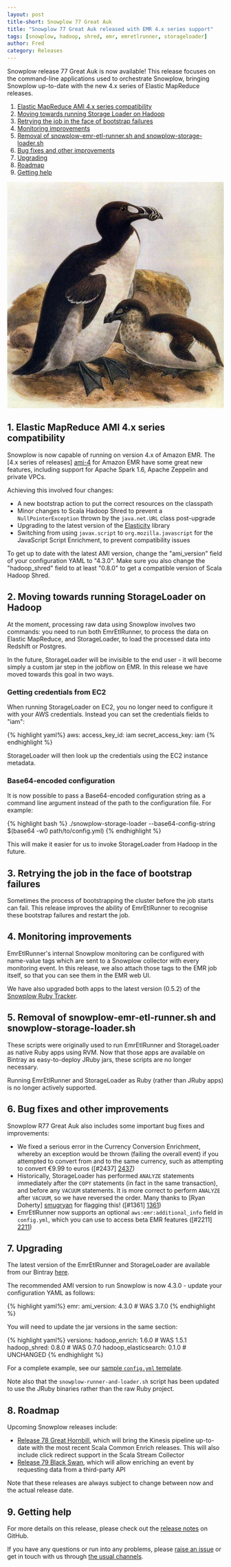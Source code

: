 ```yaml
---
layout: post
title-short: Snowplow 77 Great Auk
title: "Snowplow 77 Great Auk released with EMR 4.x series support"
tags: [snowplow, hadoop, shred, emr, emretlrunner, storageloader]
author: Fred
category: Releases
---
```


Snowplow release 77 Great Auk is now available! This release focuses on the command-line applications used to orchestrate Snowplow, bringing Snowplow up-to-date with the new 4.x series of Elastic MapReduce releases.

1. [Elastic MapReduce AMI 4.x series compatibility](/blog/2016/02/28/snowplow-r77-great-auk-released-with-emr-4.x-series-support#ami)
2. [Moving towards running Storage Loader on Hadoop](/blog/2016/02/28/snowplow-r77-great-auk-released-with-emr-4.x-series-support#ec2)
3. [Retrying the job in the face of bootstrap failures](/blog/2016/02/28/snowplow-r77-great-auk-released-with-emr-4.x-series-support#bootstrap)
4. [Monitoring improvements](/blog/2016/02/28/snowplow-r77-great-auk-released-with-emr-4.x-series-support#tags)
5. [Removal of snowplow-emr-etl-runner.sh and snowplow-storage-loader.sh](/blog/2016/02/28/snowplow-r77-great-auk-released-with-emr-4.x-series-support#removal)
6. [Bug fixes and other improvements](//blog/2016/02/28/snowplow-r77-great-auk-released-with-emr-4.x-series-support#bugs)
7. [Upgrading](/blog/2016/02/28/snowplow-r77-great-auk-released-with-emr-4.x-series-support#upgrading)
8. [Roadmap](/blog/2016/02/28/snowplow-r77-great-auk-released-with-emr-4.x-series-support#roadmap)
9. [Getting help](/blog/2016/02/28/snowplow-r77-great-auk-released-with-emr-4.x-series-support#help)

![great-auk][great-auk]

<!--more-->

<h2 id="ami">1. Elastic MapReduce AMI 4.x series compatibility</h2>

Snowplow is now capable of running on version 4.x of Amazon EMR. The [4.x series of releases] [ami-4] for Amazon EMR have some great new features, including support for Apache Spark 1.6, Apache Zeppelin and private VPCs.

Achieving this involved four changes:

* A new bootstrap action to put the correct resources on the classpath
* Minor changes to Scala Hadoop Shred to prevent a `NullPointerException` thrown by the `java.net.URL` class post-upgrade
* Upgrading to the latest version of the [Elasticity][elasticity] library
* Switching from using `javax.script` to `org.mozilla.javascript` for the JavaScript Script Enrichment, to prevent compatibility issues

To get up to date with the latest AMI version, change the "ami_version" field of your configuration YAML to "4.3.0". Make sure you also change the "hadoop_shred" field to at least "0.8.0" to get a compatible version of Scala Hadoop Shred.

<h2 id="ec2">2. Moving towards running StorageLoader on Hadoop</h2>

At the moment, processing raw data using Snowplow involves two commands: you need to run both EmrEtlRunner, to process the data on Elastic MapReduce, and StorageLoader, to load the processed data into Redshift or Postgres.

In the future, StorageLoader will be invisible to the end user - it will become simply a custom jar step in the jobflow on EMR. In this release we have moved towards this goal in two ways.

<h3 id="creds">Getting credentials from EC2</h3>

When running StorageLoader on EC2, you no longer need to configure it with your AWS credentials. Instead you can set the credentials fields to "iam":

{% highlight yaml%}
aws:
  access_key_id: iam
  secret_access_key: iam
{% endhighlight %}

StorageLoader will then look up the credentials using the EC2 instance metadata.

<h3 id="b64">Base64-encoded configuration</h3>

It is now possible to pass a Base64-encoded configuration string as a command line argument instead of the path to the configuration file. For example:

{% highlight bash %}
./snowplow-storage-loader --base64-config-string $(base64 -w0 path/to/config.yml)
{% endhighlight %}

This will make it easier for us to invoke StorageLoader from Hadoop in the future.

<h2 id="bootstrap">3. Retrying the job in the face of bootstrap failures</h2>

Sometimes the process of bootstrapping the cluster before the job starts can fail. This release improves the ability of EmrEtlRunner to recognise these bootstrap failures and restart the job.

<h2 id="tags">4. Monitoring improvements</h2>

EmrEtlRunner's internal Snowplow monitoring can be configured with name-value tags which are sent to a Snowplow collector with every monitoring event. In this release, we also attach those tags to the EMR job itself, so that you can see them in the EMR web UI.

We have also upgraded both apps to the latest version (0.5.2) of the [Snowplow Ruby Tracker](https://github.com/snowplow/snowplow-ruby-tracker).

<h2 id="removal">5. Removal of snowplow-emr-etl-runner.sh and snowplow-storage-loader.sh</h2>

These scripts were originally used to run EmrEtlRunner and StorageLoader as native Ruby apps using RVM. Now that those apps are available on Bintray as easy-to-deploy JRuby jars, these scripts are no longer necessary.

Running EmrEtlRunner and StorageLoader as Ruby (rather than JRuby apps) is no longer actively supported.

<h2 id="bugs">6. Bug fixes and other improvements</h2>

Snowplow R77 Great Auk also includes some important bug fixes and improvements:

* We fixed a serious error in the Currency Conversion Enrichment, whereby an exception would be thrown (failing the overall event) if you attempted to convert from and to the same currency, such as attempting to convert €9.99 to euros ([#2437] [2437])
* Historically, StorageLoader has performed `ANALYZE` statements immediately after the `COPY` statements (in fact in the same transaction), and before any `VACUUM` statements. It is more correct to perform `ANALYZE` after `VACUUM`, so we have reversed the order. Many thanks to [Ryan Doherty] [smugryan] for flagging this! ([#1361] [1361])
* EmrEtlRunner now supports an optional `aws:emr:additional_info` field in `config.yml`, which you can use to access beta EMR features ([#2211] [2211])

<h2 id="upgrading">7. Upgrading</h2>

The latest version of the EmrEtlRunner and StorageLoader are available from our Bintray [here][app-dl].

The recommended AMI version to run Snowplow is now 4.3.0 - update your configuration YAML as follows:

{% highlight yaml%}
emr:
  ami_version: 4.3.0 # WAS 3.7.0
{% endhighlight %}

You will need to update the jar versions in the same section:

{% highlight yaml%}
versions:
  hadoop_enrich: 1.6.0        # WAS 1.5.1
  hadoop_shred: 0.8.0         # WAS 0.7.0
  hadoop_elasticsearch: 0.1.0 # UNCHANGED
{% endhighlight %}

For a complete example, see our [sample `config.yml` template][emretlrunner-config-yml].

Note also that the `snowplow-runner-and-loader.sh` script has been updated to use the JRuby binaries rather than the raw Ruby project.

<h2 id="roadmap">8. Roadmap</h2>

Upcoming Snowplow releases include:

* [Release 78 Great Hornbill][r78-milestone], which will bring the Kinesis pipeline up-to-date with the most recent Scala Common Enrich releases. This will also include click redirect support in the Scala Stream Collector
* [Release 79 Black Swan][r79-milestone], which will allow enriching an event by requesting data from a third-party API

Note that these releases are always subject to change between now and the actual release date.

<h2 id="help">9. Getting help</h2>

For more details on this release, please check out the [release notes][release] on GitHub.

If you have any questions or run into any problems, please [raise an issue][issues] or get in touch with us through [the usual channels][talk-to-us].

[great-auk]: /assets/img/blog/2016/02/great-auk.jpg
[elasticity]: https://github.com/rslifka/elasticity
[ami-4]: https://aws.amazon.com/about-aws/whats-new/2015/07/amazon-emr-release-4-0-0-with-new-versions-of-apache-hadoop-hive-and-spark-now-available/
[app-dl]: http://dl.bintray.com/snowplow/snowplow-generic/snowplow_emr_r77_great_auk.zip
[release]: https://github.com/snowplow/snowplow/releases/tag/r77-great-auk
[issues]: https://github.com/snowplow/snowplow/issues
[talk-to-us]: https://github.com/snowplow/snowplow/wiki/Talk-to-us

[2437]: https://github.com/snowplow/snowplow/issues/2437
[1361]: https://github.com/snowplow/snowplow/issues/1361
[2211]: https://github.com/snowplow/snowplow/issues/2211
[smugryan]: https://github.com/smugryan

[emretlrunner-config-yml]: https://github.com/snowplow/snowplow/blob/master/3-enrich/emr-etl-runner/config/config.yml.sample

[r78-milestone]: https://github.com/snowplow/snowplow/milestones/Release%2078%20%5BKIN%5D%20Great%20Hornbill
[r79-milestone]: https://github.com/snowplow/snowplow/milestones/Release%2079%20%5BHAD%5D%20Black%20Swan
